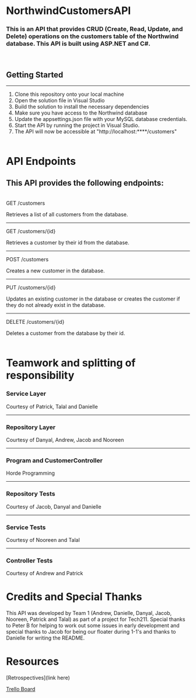 # NorthwindCustomersAPI

### This is an API that provides CRUD (Create, Read, Update, and Delete) operations on the customers table of the Northwind database. This API is built using ASP.NET and C#.

<br>

## Getting Started
----------------
1. Clone this repository onto your local machine
2. Open the solution file in Visual Studio
3. Build the solution to install the necessary dependencies
4. Make sure you have access to the Northwind database
5. Update the appsettings.json file with your MySQL database credentials.
6. Start the API by running the project in Visual Studio.
7. The API will now be accessible at "http://localhost:****/customers"
<br></br>

# API Endpoints
## This API provides the following endpoints:
<br>
GET /customers

Retrieves a list of all customers from the database.
_____

GET /customers/{id}

Retrieves a customer by their id from the database.
_____

POST /customers

Creates a new customer in the database.
_____

PUT /customers/{id}

Updates an existing customer in the database or creates the customer if they do not already exist in the database.
_____

DELETE /customers/{id}

Deletes a customer from the database by their id.
<br></br>

# Teamwork and splitting of responsibility
### Service Layer 
Courtesy of Patrick, Talal and Danielle
_____
### Repository Layer 
Courtesy of Danyal, Andrew, Jacob and Nooreen
_____
### Program and CustomerController
Horde Programming
_____
### Repository Tests
Courtesy of Jacob, Danyal and Danielle
_____
### Service Tests
Courtesy of Nooreen and Talal
_____
### Controller Tests
Courtesy of Andrew and Patrick

# Credits and Special Thanks

This API was developed by Team 1 (Andrew, Danielle, Danyal, Jacob, Nooreen, Patrick and Talal) as part of a project for Tech211. Special thanks to Peter B for helping to work out some issues in early development and special thanks to Jacob for being our floater during 1-1's and thanks to Danielle for writing the README.

# Resources

[Retrospectives](link here)

[Trello Board](https://trello.com/invite/b/mbr5JUMm/ATTI03b792b06155d35f1c4d8c85e750b06705D0421B/api-project-scrum-board)